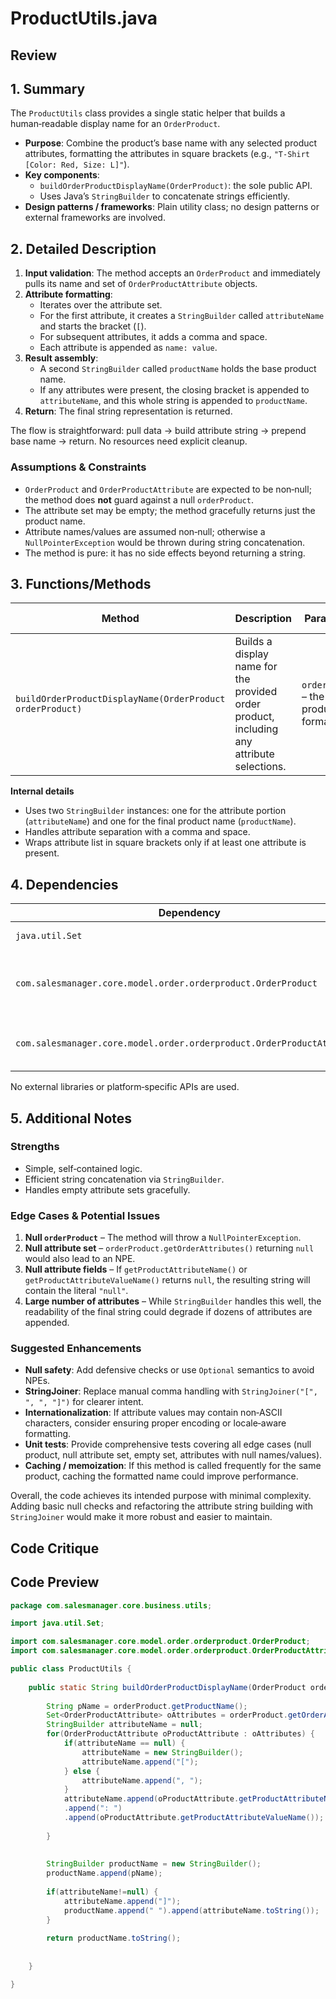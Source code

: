 # ProductUtils.java

## Review

## 1. Summary  
The `ProductUtils` class provides a single static helper that builds a human‑readable display name for an `OrderProduct`.  
- **Purpose**: Combine the product’s base name with any selected product attributes, formatting the attributes in square brackets (e.g., `"T‑Shirt [Color: Red, Size: L]"`).  
- **Key components**:
  - `buildOrderProductDisplayName(OrderProduct)`: the sole public API.  
  - Uses Java’s `StringBuilder` to concatenate strings efficiently.  
- **Design patterns / frameworks**: Plain utility class; no design patterns or external frameworks are involved.  

## 2. Detailed Description  
1. **Input validation**: The method accepts an `OrderProduct` and immediately pulls its name and set of `OrderProductAttribute` objects.  
2. **Attribute formatting**:
   - Iterates over the attribute set.  
   - For the first attribute, it creates a `StringBuilder` called `attributeName` and starts the bracket (`[`).  
   - For subsequent attributes, it adds a comma and space.  
   - Each attribute is appended as `name: value`.  
3. **Result assembly**:
   - A second `StringBuilder` called `productName` holds the base product name.  
   - If any attributes were present, the closing bracket is appended to `attributeName`, and this whole string is appended to `productName`.  
4. **Return**: The final string representation is returned.

The flow is straightforward: pull data → build attribute string → prepend base name → return. No resources need explicit cleanup.

### Assumptions & Constraints  
- `OrderProduct` and `OrderProductAttribute` are expected to be non‑null; the method does **not** guard against a null `orderProduct`.  
- The attribute set may be empty; the method gracefully returns just the product name.  
- Attribute names/values are assumed non‑null; otherwise a `NullPointerException` would be thrown during string concatenation.  
- The method is pure: it has no side effects beyond returning a string.  

## 3. Functions/Methods  

| Method | Description | Parameters | Return | Side Effects |
|--------|-------------|------------|--------|--------------|
| `buildOrderProductDisplayName(OrderProduct orderProduct)` | Builds a display name for the provided order product, including any attribute selections. | `orderProduct` – the product to format. | `String` – formatted display name. | None. |

**Internal details**  
- Uses two `StringBuilder` instances: one for the attribute portion (`attributeName`) and one for the final product name (`productName`).  
- Handles attribute separation with a comma and space.  
- Wraps attribute list in square brackets only if at least one attribute is present.

## 4. Dependencies  

| Dependency | Type | Remarks |
|------------|------|---------|
| `java.util.Set` | Standard Java | Holds the attributes. |
| `com.salesmanager.core.model.order.orderproduct.OrderProduct` | Project‑specific | Domain model representing an order line item. |
| `com.salesmanager.core.model.order.orderproduct.OrderProductAttribute` | Project‑specific | Represents a single product attribute. |

No external libraries or platform‑specific APIs are used.

## 5. Additional Notes  

### Strengths  
- Simple, self‑contained logic.  
- Efficient string concatenation via `StringBuilder`.  
- Handles empty attribute sets gracefully.  

### Edge Cases & Potential Issues  
1. **Null `orderProduct`** – The method will throw a `NullPointerException`.  
2. **Null attribute set** – `orderProduct.getOrderAttributes()` returning `null` would also lead to an NPE.  
3. **Null attribute fields** – If `getProductAttributeName()` or `getProductAttributeValueName()` returns `null`, the resulting string will contain the literal `"null"`.  
4. **Large number of attributes** – While `StringBuilder` handles this well, the readability of the final string could degrade if dozens of attributes are appended.  

### Suggested Enhancements  
- **Null safety**: Add defensive checks or use `Optional` semantics to avoid NPEs.  
- **StringJoiner**: Replace manual comma handling with `StringJoiner("[", ", ", "]")` for clearer intent.  
- **Internationalization**: If attribute values may contain non‑ASCII characters, consider ensuring proper encoding or locale‑aware formatting.  
- **Unit tests**: Provide comprehensive tests covering all edge cases (null product, null attribute set, empty set, attributes with null names/values).  
- **Caching / memoization**: If this method is called frequently for the same product, caching the formatted name could improve performance.  

Overall, the code achieves its intended purpose with minimal complexity. Adding basic null checks and refactoring the attribute string building with `StringJoiner` would make it more robust and easier to maintain.

## Code Critique



## Code Preview

```java
package com.salesmanager.core.business.utils;

import java.util.Set;

import com.salesmanager.core.model.order.orderproduct.OrderProduct;
import com.salesmanager.core.model.order.orderproduct.OrderProductAttribute;

public class ProductUtils {
	
	public static String buildOrderProductDisplayName(OrderProduct orderProduct) {
		
		String pName = orderProduct.getProductName();
		Set<OrderProductAttribute> oAttributes = orderProduct.getOrderAttributes();
		StringBuilder attributeName = null;
		for(OrderProductAttribute oProductAttribute : oAttributes) {
			if(attributeName == null) {
				attributeName = new StringBuilder();
				attributeName.append("[");
			} else {
				attributeName.append(", ");
			}
			attributeName.append(oProductAttribute.getProductAttributeName())
			.append(": ")
			.append(oProductAttribute.getProductAttributeValueName());
			
		}
		
		
		StringBuilder productName = new StringBuilder();
		productName.append(pName);
		
		if(attributeName!=null) {
			attributeName.append("]");
			productName.append(" ").append(attributeName.toString());
		}
		
		return productName.toString();
		
		
	}

}



```
